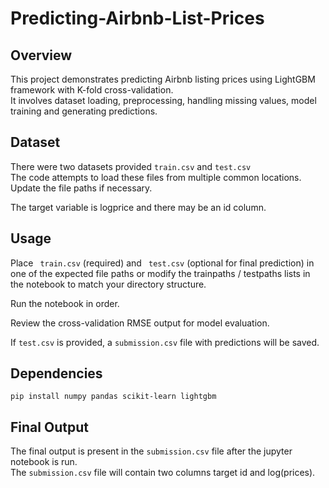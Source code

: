# Predicting-Airbnb-List-Prices
## Overview
This project demonstrates predicting Airbnb listing prices using LightGBM framework with K-fold cross-validation.<br>
It involves dataset loading, preprocessing, handling missing values, model training and generating predictions.
## Dataset
There were two datasets provided ``` train.csv ```  and ``` test.csv ``` <br>
The code attempts to load these files from multiple common locations. Update the file paths if necessary.

The target variable is logprice and there may be an id column.

## Usage 
Place ``` train.csv``` (required) and ``` test.csv``` (optional for final prediction) in one of the expected file paths or modify the trainpaths / testpaths lists in the notebook to match your directory structure.

Run the notebook in order.

Review the cross-validation RMSE output for model evaluation.

If ```test.csv``` is provided, a ```submission.csv``` file with predictions will be saved.

## Dependencies
``` pip install numpy pandas scikit-learn lightgbm ```

## Final Output 
The final output is present in the ``` submission.csv ``` file after the jupyter notebook is run.<br>
The ``` submission.csv ``` file will contain two columns target id and log(prices).